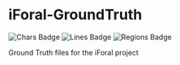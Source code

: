 # iForal-GroundTruth

![Chars Badge](https://img.shields.io/endpoint?url=https://gist.githubusercontent.com/Arch-W/94e2fc8cbb4a71eeacfbb46672d6ff7f/raw/chars.json)
![Lines Badge](https://img.shields.io/endpoint?url=https://gist.githubusercontent.com/Arch-W/94e2fc8cbb4a71eeacfbb46672d6ff7f/raw/lines.json)
![Regions Badge](https://img.shields.io/endpoint?url=https://gist.githubusercontent.com/Arch-W/94e2fc8cbb4a71eeacfbb46672d6ff7f/raw/regions.json)

Ground Truth files for the iForal project
